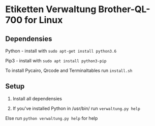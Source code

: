 # Etiketten Verwaltung Brother-QL-700 for Linux

## Dependensies

Python - install with ```sudo apt-get install python3.6```

Pip3 - install with ```sudo apt install python3-pip```

To install Pycairo, Qrcode and Terminaltables run ```install.sh```

## Setup

1. Install all dependensies

2. If you've installed Python in /usr/bin/ run ```verwaltung.py help```

Else run ```python verwaltung.py help``` for help


